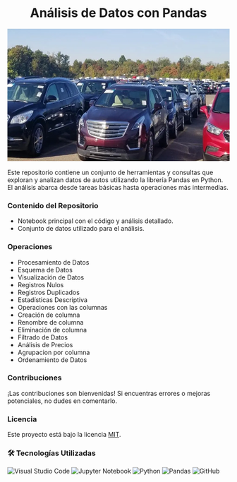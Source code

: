 <center>

# Análisis de Datos con Pandas
</center>

<p align="center">
<img src="src\image01.png"  height=300 weight=700>
</p>







Este repositorio contiene un conjunto de herramientas y consultas que exploran y analizan datos de autos utilizando la librería Pandas en Python. El análisis abarca desde tareas básicas hasta operaciones más intermedias.

### Contenido del Repositorio

- Notebook principal con el código y análisis detallado.
- Conjunto de datos utilizado para el análisis.


### Operaciones 
- Procesamiento de Datos
- Esquema de Datos
- Visualización de Datos 
- Registros Nulos
- Registros Duplicados
- Estadísticas Descriptiva 
- Operaciones con las columnas
- Creación de columna
- Renombre de columna
- Eliminación de columna
- Filtrado de Datos
- Análisis de Precios
- Agrupacion por columna
- Ordenamiento de Datos

### Contribuciones

¡Las contribuciones son bienvenidas! Si encuentras errores o mejoras potenciales, no dudes en comentarlo.

### Licencia

Este proyecto está bajo la licencia [MIT](LICENSE).

### 🛠 Tecnologías Utilizadas

![Visual Studio Code](https://img.shields.io/badge/Colab-F9AB00?style=for-the-badge&logo=googlecolab&color=525252)
![Jupyter Notebook](https://img.shields.io/badge/jupyter-%23FA0F00.svg?style=for-the-badge&logo=jupyter&logoColor=white)
![Python](https://img.shields.io/badge/python-3670A0?style=for-the-badge&logo=python&logoColor=ffdd54)
![Pandas](https://img.shields.io/badge/pandas-%23150458.svg?style=for-the-badge&logo=pandas&logoColor=white)
![GitHub](https://img.shields.io/badge/github-%23121011.svg?style=for-the-badge&logo=github&logoColor=white)